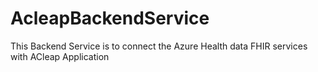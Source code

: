 # AcleapBackendService
This Backend Service is to connect the Azure Health data FHIR services with ACleap Application
